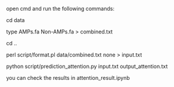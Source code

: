 open cmd and run the following commands:

cd data

type AMPs.fa Non-AMPs.fa > combined.txt

cd ..

perl script/format.pl data/combined.txt none > input.txt

python script/prediction_attention.py input.txt output_attention.txt

you can check the results in attention_result.ipynb